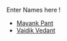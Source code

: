 Enter Names here !
- [Mayank Pant](https://github.com/obiwan04kanobi)
- [Vaidik Vedant](https://github.com/CsVaidik)